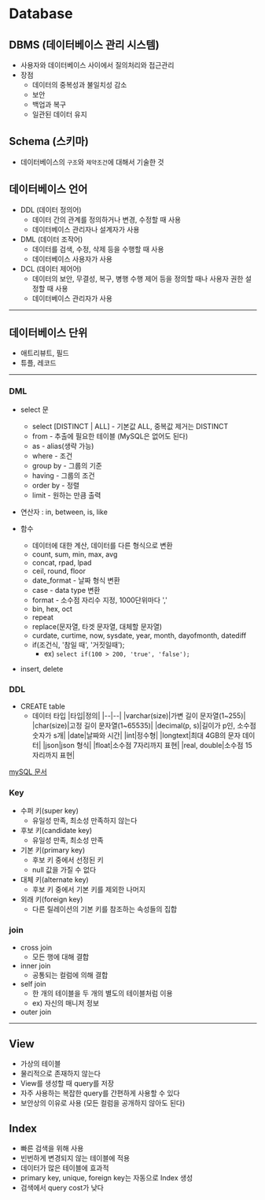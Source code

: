 # Database

## DBMS (데이터베이스 관리 시스템)
* 사용자와 데이터베이스 사이에서 질의처리와 접근관리
* 장점
    * 데이터의 중복성과 불일치성 감소
    * 보안
    * 백업과 복구
    * 일관된 데이터 유지

## Schema (스키마)
* 데이터베이스의 `구조`와 `제약조건`에 대해서 기술한 것

## 데이터베이스 언어
* DDL (데이터 정의어)
    * 데이터 간의 관계를 정의하거나 변경, 수정할 때 사용
    * 데이터베이스 관리자나 설계자가 사용
* DML (데이터 조작어)
    * 데이터를 검색, 수정, 삭제 등을 수행할 때 사용
    * 데이터베이스 사용자가 사용
* DCL (데이터 제어어)
    * 데이터의 보안, 무결성, 복구, 병행 수행 제어 등을 정의할 때나 사용자 권한 설정할 때 사용
    * 데이터베이스 관리자가 사용

---
## 데이터베이스 단위
* 애트리뷰트, 필드
* 튜플, 레코드

---

### DML
* select 문
    * select [DISTINCT | ALL] - 기본값 ALL, 중복값 제거는 DISTINCT
    * from - 추출에 필요한 테이블 (MySQL은 없어도 된다)
    * as - alias(생략 가능)
    * where - 조건
    * group by - 그룹의 기준
    * having - 그룹의 조건
    * order by - 정렬
    * limit - 원하는 만큼 출력

* 연산자 : in, between, is, like

* 함수
    * 데이터에 대한 계산, 데이터를 다른 형식으로 변환
    * count, sum, min, max, avg
    * concat, rpad, lpad
    * ceil, round, floor
    * date_format - 날짜 형식 변환
    * case - data type 변환
    * format - 소수점 자리수 지정, 1000단위마다 ','
    * bin, hex, oct
    * repeat
    * replace(문자열, 타겟 문자열, 대체할 문자열)
    * curdate, curtime, now, sysdate, year, month, dayofmonth, datediff
    * if(조건식, '참일 때', '거짓일때');
        * ex) `select if(100 > 200, 'true', 'false');`
    
* insert, delete

### DDL
* CREATE table
    * 데이터 타입
        |타입|정의|
        |--|--|
        |varchar(size)|가변 길이 문자열(1~255)|
        |char(size)|고정 길이 문자열(1~65535)|
        |decimal(p, s)|길이가 p인, 소수점 숫자가 s개|
        |date|날짜와 시간|
        |int|정수형|
        |longtext|최대 4GB의 문자 데이터|
        |json|json 형식|
        |float|소수점 7자리까지 표현|
        |real, double|소수점 15자리까지 표현|

[mySQL 문서](https://dev.mysql.com/doc/refman/8.0/en/)

### Key
* 수퍼 키(super key)
    * 유일성 만족, 최소성 만족하지 않는다
* 후보 키(candidate key)
    * 유일성 만족, 최소성 만족
* 기본 키(primary key)
    * 후보 키 중에서 선정된 키
    * null 값을 가질 수 없다
* 대체 키(alternate key)
    * 후보 키 중에서 기본 키를 제외한 나머지
* 외래 키(foreign key)
    * 다른 릴레이션의 기본 키를 참조하는 속성들의 집합


### join
* cross join
    * 모든 행에 대해 결합
* inner join
    * 공통되는 컬럼에 의해 결합
* self join
    * 한 개의 테이블을 두 개의 별도의 테이블처럼 이용
    * ex) 자신의 매니저 정보
* outer join


---

## View
* 가상의 테이블
* 물리적으로 존재하지 않는다
* View를 생성할 때 query를 저장
* 자주 사용하는 복잡한 query를 간편하게 사용할 수 있다
* 보안상의 이유로 사용 (모든 컬럼을 공개하지 않아도 된다)


## Index
* 빠른 검색을 위해 사용
* 빈번하게 변경되지 않는 테이블에 적용
* 데이터가 많은 테이블에 효과적
* primary key, unique, foreign key는 자동으로 Index 생성
* 검색에서 query cost가 낮다
